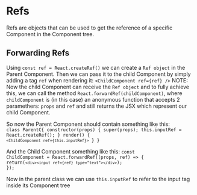 # Refs

Refs are objects that can be used to get the reference of a specific Component in the Component tree.

## Forwarding Refs

Using <code>const ref = React.createRef()</code> we can create a <code>Ref object</code> in the Parent Component.
Then we can pass it to the child Component by simply adding a tag <code>ref</code> when rendering it: `<ChildComponent ref={ref} />`
NOTE: Now the child Component can receive the <code>Ref object</code> and to fully achieve this, we can call the method <code>React.forwardRef(childComponent)</code>, where <code>childComponent</code> is (in this case) an anonymous function that accepts 2 paramethers: <code>props</code> and <code>ref</code> and still returns the JSX which represent our child Component.

So now the Parent Component should contain something like this:<br />
<code>class ParentC{
    constructor(props) {
        super(props);
        this.inputRef = React.createRef();
    }
    render() {
        `<ChildComponent ref={this.inputRef}>`
    }
}</code>

And the Child Component something like this:
<code>const ChildComponent = React.forwardRef((props, ref) => {
    return(`<div><input ref={ref} type="text"></div>`);
});</code>

Now in the parent class we can use <code>this.inputRef</code> to refer to the input tag inside its Component tree